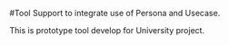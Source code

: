 #Tool Support to integrate use of Persona and Usecase.

This is prototype tool develop for University project.
